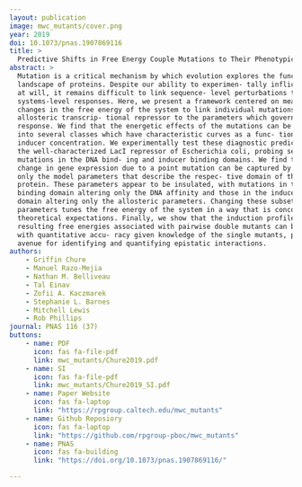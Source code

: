 ```yaml
---
layout: publication
image: mwc_mutants/cover.png
year: 2019
doi: 10.1073/pnas.1907869116 
title: >
  Predictive Shifts in Free Energy Couple Mutations to Their Phenotypic Consequences. 
abstract: >
  Mutation is a critical mechanism by which evolution explores the functional
  landscape of proteins. Despite our ability to experimen- tally inflict mutations
  at will, it remains difficult to link sequence- level perturbations to
  systems-level responses. Here, we present a framework centered on measuring
  changes in the free energy of the system to link individual mutations in an
  allosteric transcrip- tional repressor to the parameters which govern its
  response. We find that the energetic effects of the mutations can be categorized
  into several classes which have characteristic curves as a func- tion of the
  inducer concentration. We experimentally test these diagnostic predictions using
  the well-characterized LacI repressor of Escherichia coli, probing several
  mutations in the DNA bind- ing and inducer binding domains. We find that the
  change in gene expression due to a point mutation can be captured by modifying
  only the model parameters that describe the respec- tive domain of the wild-type
  protein. These parameters appear to be insulated, with mutations in the DNA
  binding domain altering only the DNA affinity and those in the inducer binding
  domain altering only the allosteric parameters. Changing these subsets of
  parameters tunes the free energy of the system in a way that is concordant with
  theoretical expectations. Finally, we show that the induction profiles and
  resulting free energies associated with pairwise double mutants can be predicted
  with quantitative accu- racy given knowledge of the single mutants, providing an
  avenue for identifying and quantifying epistatic interactions.
authors: 
    - Griffin Chure
    - Manuel Razo-Mejia
    - Nathan M. Belliveau
    - Tal Einav
    - Zofii A. Kaczmarek
    - Stephanie L. Barnes
    - Mitchell Lewis
    - Rob Phillips 
journal: PNAS 116 (37)
buttons:
    - name: PDF
      icon: fas fa-file-pdf
      link: mwc_mutants/Chure2019.pdf
    - name: SI
      icon: fas fa-file-pdf
      link: mwc_mutants/Chure2019_SI.pdf
    - name: Paper Website
      icon: fas fa-laptop
      link: "https://rpgroup.caltech.edu/mwc_mutants"
    - name: Github Reposiory
      icon: fas fa-laptop
      link: "https://github.com/rpgroup-pboc/mwc_mutants"
    - name: PNAS
      icon: fas fa-building
      link: "https://doi.org/10.1073/pnas.1907869116/"

---
```

